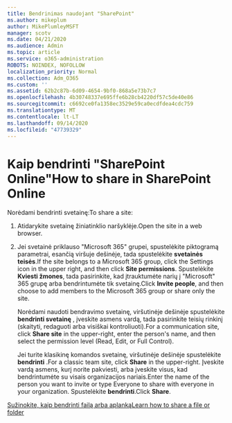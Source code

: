 ```yaml
---
title: Bendrinimas naudojant "SharePoint"
ms.author: mikeplum
author: MikePlumleyMSFT
manager: scotv
ms.date: 04/21/2020
ms.audience: Admin
ms.topic: article
ms.service: o365-administration
ROBOTS: NOINDEX, NOFOLLOW
localization_priority: Normal
ms.collection: Adm_O365
ms.custom: ''
ms.assetid: 62b2c87b-6d09-4654-9bf0-868a5e73b7c7
ms.openlocfilehash: 4b30748337e695ffe6b28cb4220df57c5de40e86
ms.sourcegitcommit: c6692ce0fa1358ec3529e59ca0ecdfdea4cdc759
ms.translationtype: MT
ms.contentlocale: lt-LT
ms.lasthandoff: 09/14/2020
ms.locfileid: "47739329"
---
```

# <a name="how-to-share-in-sharepoint-online"></a><span data-ttu-id="cb287-102">Kaip bendrinti "SharePoint Online"</span><span class="sxs-lookup"><span data-stu-id="cb287-102">How to share in SharePoint Online</span></span>

<span data-ttu-id="cb287-103">Norėdami bendrinti svetainę:</span><span class="sxs-lookup"><span data-stu-id="cb287-103">To share a site:</span></span>
  
1. <span data-ttu-id="cb287-104">Atidarykite svetainę žiniatinklio naršyklėje.</span><span class="sxs-lookup"><span data-stu-id="cb287-104">Open the site in a web browser.</span></span>
    
2. <span data-ttu-id="cb287-105">Jei svetainė priklauso "Microsoft 365" grupei, spustelėkite piktogramą parametrai, esančią viršuje dešinėje, tada spustelėkite **svetainės teisės**.</span><span class="sxs-lookup"><span data-stu-id="cb287-105">If the site belongs to a Microsoft 365 group, click the Settings icon in the upper right, and then click **Site permissions**.</span></span> <span data-ttu-id="cb287-106">Spustelėkite **Kviesti žmones**, tada pasirinkite, kad įtrauktumėte narių į "Microsoft" 365 grupę arba bendrintumėte tik svetainę.</span><span class="sxs-lookup"><span data-stu-id="cb287-106">Click **Invite people**, and then choose to add members to the Microsoft 365 group or share only the site.</span></span> 
    
    <span data-ttu-id="cb287-107">Norėdami naudoti bendravimo svetainę, viršutinėje dešinėje spustelėkite **bendrinti svetainę** , įveskite asmens vardą, tada pasirinkite teisių rinkinį (skaityti, redaguoti arba visiškai kontroliuoti).</span><span class="sxs-lookup"><span data-stu-id="cb287-107">For a communication site, click **Share site** in the upper-right, enter the person's name, and then select the permission level (Read, Edit, or Full Control).</span></span> 
    
    <span data-ttu-id="cb287-108">Jei turite klasikinę komandos svetainę, viršutinėje dešinėje spustelėkite **bendrinti** .</span><span class="sxs-lookup"><span data-stu-id="cb287-108">For a classic team site, click **Share** in the upper-right.</span></span> <span data-ttu-id="cb287-109">Įveskite vardą asmens, kurį norite pakviesti, arba įveskite visus, kad bendrintumėte su visais organizacijos nariais.</span><span class="sxs-lookup"><span data-stu-id="cb287-109">Enter the name of the person you want to invite or type Everyone to share with everyone in your organization.</span></span> <span data-ttu-id="cb287-110">Spustelėkite **bendrinti**.</span><span class="sxs-lookup"><span data-stu-id="cb287-110">Click **Share**.</span></span>
    
[<span data-ttu-id="cb287-111">Sužinokite, kaip bendrinti failą arba aplanką</span><span class="sxs-lookup"><span data-stu-id="cb287-111">Learn how to share a file or folder</span></span>](https://go.microsoft.com/fwlink/?linkid=511430)
  

